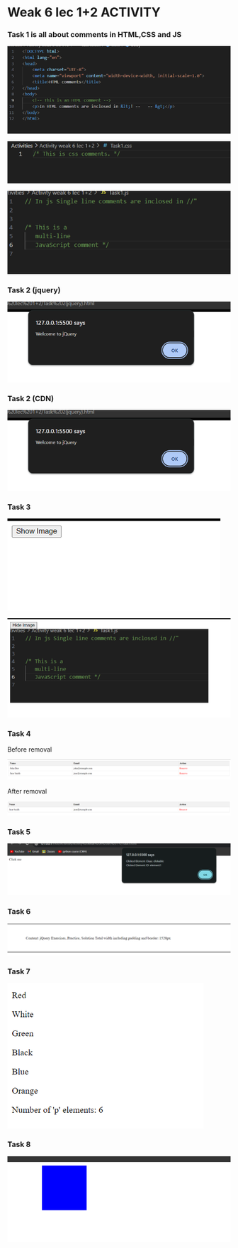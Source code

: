 <h1> Weak 6 lec 1+2 ACTIVITY</h1>
<!-- Task 1 -->
<h3>Task 1 is all about comments in HTML,CSS and JS</h3>

![img 1](img1.png)<br>

![img](img2.png)<br>

![img](img3.png)


<!-- Task 2 -->
<h3>Task 2 (jquery)</h3>

![example](T2.png)

<h3>Task 2 (CDN)</h3>

![example](T2.png)

<!-- Task 3 -->
<h3>Task 3</h3>

![example](T31.png)

![example](T32.png)


<!-- Task 4 -->
<h3>Task 4</h3>

<p>Before removal</p>

![example](br.png)

<p>After removal</p>

![example](ar.png)


<!-- Task 5 -->
<h3>Task 5</h3>

![example](t5.png)


<!-- Task 6 -->
<h3>Task 6</h3>

![example](t6.png)


<!-- Task 7 -->
<h3>Task 7</h3>

![example](t7.png)

<!-- Task 8 -->
<h3>Task 8</h3>

![example](t8.png)

